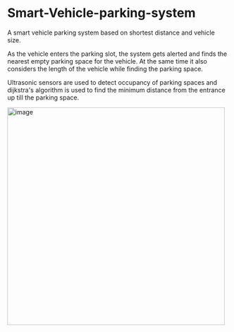 # Smart-Vehicle-parking-system

A smart vehicle parking system based on shortest distance and vehicle size.

As the vehicle enters the parking slot, the system gets alerted and finds the nearest empty parking space for the vehicle.
At the same time it also considers the length of the vehicle while finding the parking space.

Ultrasonic sensors are used to detect occupancy of parking spaces and dijkstra's algorithm is used to find the minimum distance from the entrance up till the parking space. 

<img align="center" width="493" alt="image" src="https://github.com/kushal92001/Smart-Vehicle-parking-system/assets/71443901/58bc1716-24d1-4fc7-91e4-f0cfac7a7167">
